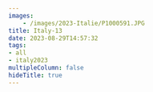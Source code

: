 ```yaml
---
images:
    - /images/2023-Italie/P1000591.JPG
title: Italy-13
date: 2023-08-29T14:57:32
tags:
- all
- italy2023
multipleColumn: false
hideTitle: true
---
```

